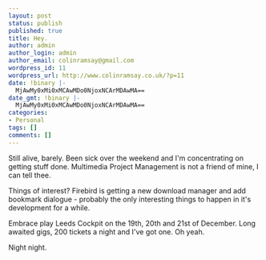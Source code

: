 ```yaml
---
layout: post
status: publish
published: true
title: Hey.
author: admin
author_login: admin
author_email: colinramsay@gmail.com
wordpress_id: 11
wordpress_url: http://www.colinramsay.co.uk/?p=11
date: !binary |-
  MjAwMy0xMi0xMCAwMDo0NjoxNCArMDAwMA==
date_gmt: !binary |-
  MjAwMy0xMi0xMCAwMDo0NjoxNCArMDAwMA==
categories:
- Personal
tags: []
comments: []
---
```

<p>Still alive, barely. Been sick over the weekend and I'm concentrating on getting stuff done. Multimedia Project Management is not a friend of mine, I can tell thee.</p>
<p>Things of interest? Firebird is getting a new download manager and add bookmark dialogue - probably the only interesting things to happen in it's development for a while.</p>
<p>Embrace play Leeds Cockpit on the 19th, 20th and 21st of December. Long awaited gigs, 200 tickets a night and I've got one. Oh yeah.</p>
<p>Night night.</p>
